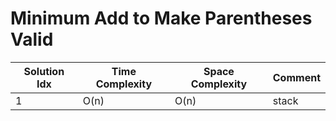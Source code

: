 # Minimum Add to Make Parentheses Valid

| Solution Idx | Time Complexity | Space Complexity | Comment |
| ------------ | --------------- | ---------------- | ------- |
| 1            | O(n)            | O(n)             | stack   |

